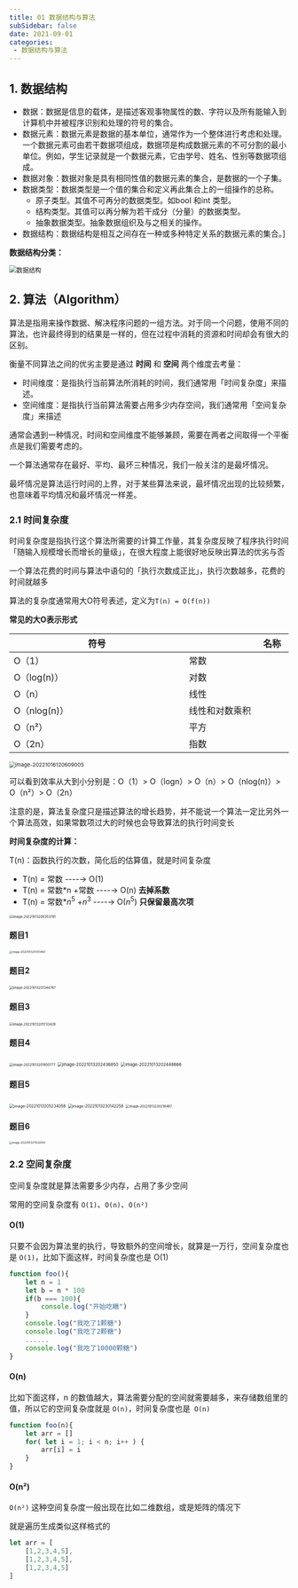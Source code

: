 ```yaml
---
title: 01 数据结构与算法
subSidebar: false
date: 2021-09-01
categories: 
 - 数据结构与算法
---
```


## 1. 数据结构

- 数据：数据是信息的载体，是描述客观事物属性的数、字符以及所有能输入到计算机中并被程序识别和处理的符号的集合。
- 数据元素：数据元素是数据的基本单位，通常作为一个整体进行考虑和处理。一个数据元素可由若干数据项组成，数据项是构成数据元素的不可分割的最小单位。例如，学生记录就是一个数据元素，它由学号、姓名、性别等数据项组成。
- 数据对象：数据对象是具有相同性值的数据元素的集合，是数据的一个子集。
- 数据类型：数据类型是一个值的集合和定义再此集合上的一组操作的总称。
   - 原子类型。其值不可再分的数据类型。如bool 和int 类型。
   - 结构类型。其值可以再分解为若干成分（分量）的数据类型。
   - 抽象数据类型。抽象数据组织及与之相关的操作。
- 数据结构：数据结构是相互之间存在一种或多种特定关系的数据元素的集合。]

**数据结构分类：**

<img src="https://could-img.oss-cn-hangzhou.aliyuncs.com/202210161349249.png" alt="数据结构" style="zoom:80%;" />

## 2. 算法（Algorithm）

算法是指用来操作数据、解决程序问题的一组方法。对于同一个问题，使用不同的算法，也许最终得到的结果是一样的，但在过程中消耗的资源和时间却会有很大的区别。

衡量不同算法之间的优劣主要是通过 **时间** 和 **空间** 两个维度去考量：

- 时间维度：是指执行当前算法所消耗的时间，我们通常用「时间复杂度」来描述。
- 空间维度：是指执行当前算法需要占用多少内存空间，我们通常用「空间复杂度」来描述

通常会遇到一种情况，时间和空间维度不能够兼顾，需要在两者之间取得一个平衡点是我们需要考虑的。

一个算法通常存在最好、平均、最坏三种情况，我们一般关注的是最坏情况。

最坏情况是算法运行时间的上界，对于某些算法来说，最坏情况出现的比较频繁，也意味着平均情况和最坏情况一样差。

### 2.1 时间复杂度

时间复杂度是指执行这个算法所需要的计算工作量，其复杂度反映了程序执行时间「随输入规模增长而增长的量级」，在很大程度上能很好地反映出算法的优劣与否

一个算法花费的时间与算法中语句的「执行次数成正比」，执行次数越多，花费的时间就越多

算法的复杂度通常用大O符号表述，定义为`T(n) = O(f(n))`

**常见的大O表示形式**

| <span style="display:inline-block;width:300px">符号 </span>        | <span style="display:inline-block;width:300px">名称    </span>         |
| ------------ | -------------- |
| O（1）       | 常数           |
| O（log(n)）  | 对数           |
| O（n）       | 线性           |
| O（nlog(n)） | 线性和对数乘积 |
| O（n²）      | 平方           |
| O（2n）      | 指数           |

<img src="https://could-img.oss-cn-hangzhou.aliyuncs.com/202210161206148.png" alt="image-20221016120609005" style="zoom: 67%;" />

可以看到效率从大到小分别是：O（1）> O（logn）> O（n）> O（nlog(n)）> O（n²）> O（2n）

注意的是，算法复杂度只是描述算法的增长趋势，并不能说一个算法一定比另外一个算法高效，如果常数项过大的时候也会导致算法的执行时间变长

**时间复杂度的计算：**

T(n)：函数执行的次数，简化后的估算值，就是时间复杂度

- T(n)  =  常数 ----→ O(1)
- T(n)  =  常数*n +常数 ----→ O(n)   **去掉系数**
- T(n)  =  常数*$n^5$ +$n^3$ ----→ O($n^5$)  **只保留最高次项**

<img src="https://could-img.oss-cn-hangzhou.aliyuncs.com/202210132307497.png" alt="image-20221013200353781" style="zoom: 42%;" />



#### 题目1

<img src="https://could-img.oss-cn-hangzhou.aliyuncs.com/202210132306980.png" alt="image-20221013201313483" style="zoom: 33%;" />

#### 题目2 

<img src="https://could-img.oss-cn-hangzhou.aliyuncs.com/202210132306927.png" alt="image-20221013201344767" style="zoom:42%;" />

#### 题目3 

<img src="https://could-img.oss-cn-hangzhou.aliyuncs.com/202210132306007.png" alt="image-20221013201733428" style="zoom:42%;" />

#### 题目4

<img src="https://could-img.oss-cn-hangzhou.aliyuncs.com/202210132306009.png" alt="image-20221013201850777" style="zoom:42%;" />

<img src="https://could-img.oss-cn-hangzhou.aliyuncs.com/202210132306815.png" alt="image-20221013202436850" style="zoom:54%;" />

<img src="https://could-img.oss-cn-hangzhou.aliyuncs.com/202210132306534.png" alt="image-20221013202448866" style="zoom:54%;" />

#### 题目5

<img src="https://could-img.oss-cn-hangzhou.aliyuncs.com/202210132306268.png" alt="image-20221013205234058" style="zoom:50%;" />

<img src="https://could-img.oss-cn-hangzhou.aliyuncs.com/202210132307266.png" alt="image-20221013230142258" style="zoom: 50%;" />



<img src="https://could-img.oss-cn-hangzhou.aliyuncs.com/202210132307183.png" alt="image-20221013230219467" style="zoom:42%;" />

#### 题目6

<img src="https://could-img.oss-cn-hangzhou.aliyuncs.com/202210132307962.png" alt="image-20221013211532559" style="zoom: 33%;" />

### 2.2 空间复杂度

空间复杂度就是算法需要多少内存，占用了多少空间

常用的空间复杂度有 `O(1)`、`O(n)`、`O(n²)`

#### O(1)

只要不会因为算法里的执行，导致额外的空间增长，就算是一万行，空间复杂度也是 `O(1)`，比如下面这样，时间复杂度也是 O(1)

```js
function foo(){
    let n = 1
    let b = n * 100
    if(b === 100){
        console.log("开始吃糖")
    }
    console.log("我吃了1颗糖")
    console.log("我吃了2颗糖")
    ......
    console.log("我吃了10000颗糖")
}
```

#### O(n)

比如下面这样，n 的数值越大，算法需要分配的空间就需要越多，来存储数组里的值，所以它的空间复杂度就是 `O(n)`，时间复杂度也是` O(n)`

```js
function foo(n){
    let arr = []
    for( let i = 1; i < n; i++ ) {
        arr[i] = i
    }
}
```

#### O(n²)

`O(n²)` 这种空间复杂度一般出现在比如二维数组，或是矩阵的情况下

就是遍历生成类似这样格式的

```js
let arr = [
    [1,2,3,4,5],
    [1,2,3,4,5],
    [1,2,3,4,5]
]
```